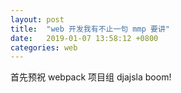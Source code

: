 ```yaml
---
layout: post
title:  "web 开发我有不止一句 mmp 要讲"
date:   2019-01-07 13:58:12 +0800
categories: web
---
```


首先预祝 webpack 项目组 djajsla boom!